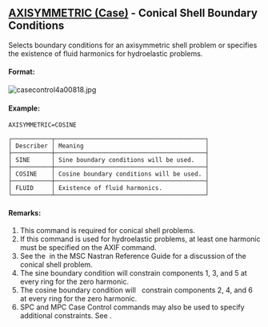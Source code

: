 ## [AXISYMMETRIC (Case)](https://help.hexagonmi.com/bundle/MSC_Nastran_2022.4/page/Nastran_Combined_Book/qrg/casecontrol4a/TOC.AXISYMMETRIC.Case.xhtml) - Conical Shell Boundary Conditions

Selects boundary conditions for an axisymmetric shell problem or specifies the existence of fluid harmonics for hydroelastic problems.

#### Format:

![casecontrol4a00818.jpg](https://help-be.hexagonmi.com/bundle/MSC_Nastran_2022.4/page/Nastran_Combined_Book/qrg/casecontrol4a/../../../assets/casecontrol4a00818.jpg?_LANG=enus)  

#### Example:
```nastran
AXISYMMETRIC=COSINE
```

```text
┌───────────┬──────────────────────────────────────────┐
│ Describer │ Meaning                                  │
├───────────┼──────────────────────────────────────────┤
│ SINE      │ Sine boundary conditions will be used.   │
├───────────┼──────────────────────────────────────────┤
│ COSINE    │ Cosine boundary conditions will be used. │
├───────────┼──────────────────────────────────────────┤
│ FLUID     │ Existence of fluid harmonics.            │
└───────────┴──────────────────────────────────────────┘
```
#### Remarks:

1. This command is required for conical shell problems.
2. If this command is used for hydroelastic problems, at least one harmonic must be specified on the AXIF command.
3. See the   in the  MSC Nastran Reference Guide  for a discussion of the conical shell problem.
4. The sine boundary condition will constrain components 1, 3, and 5 at every ring for the zero harmonic.
5. The cosine boundary condition will   constrain components 2, 4, and 6 at every ring for the zero harmonic.
6. SPC and MPC Case Control commands may also be used to specify additional constraints. See  .
